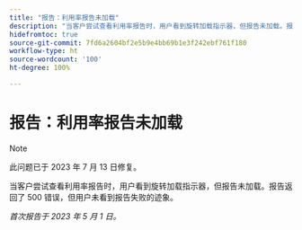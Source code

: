 ```yaml
---
title: "报告：利用率报告未加载"
description: "当客户尝试查看利用率报告时，用户看到旋转加载指示器，但报告未加载。报告返回了 500 错误，但用户未看到报告失败的迹象。"
hidefromtoc: true
source-git-commit: 7fd6a2604bf2e5b9e4bb69b1e3f242ebf761f180
workflow-type: ht
source-wordcount: '100'
ht-degree: 100%

---
```



# 报告：利用率报告未加载

>[!NOTE]
>
>此问题已于 2023 年 7 月 13 日修复。

当客户尝试查看利用率报告时，用户看到旋转加载指示器，但报告未加载。报告返回了 500 错误，但用户未看到报告失败的迹象。

_首次报告于 2023 年 5 月 1 日。_

